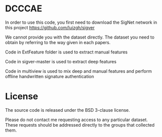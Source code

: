 # DCCCAE
In order to use this code, you first need to download the SigNet network in this project https://github.com/luizgh/sigver

We cannot provide you with the dataset directly. The dataset you need to obtain by referring to the way given in each papers.

Code in ExtFeature folder is used to extract manual features

Code in sigver-master is used to extract deep features

Code in multiview is used to mix deep and manual features and perform offline handwritten signature authentication

# License
The source code is released under the BSD 3-clause license.

Please do not contact me requesting access to any particular dataset. These requests should be addressed directly to the groups that collected them.
